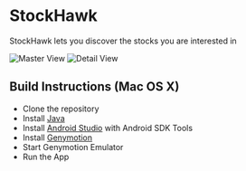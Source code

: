 StockHawk
=========

StockHawk lets you discover the stocks you are interested in

![Master View](http://res.cloudinary.com/chi6rag/image/upload/v1464684550/two_wdmzbt.png)  ![Detail View](http://res.cloudinary.com/chi6rag/image/upload/v1464684555/one_jpjewn.png)

Build Instructions (Mac OS X)
-----------------------------

- Clone the repository
- Install [Java](https://java.com/en/download/help/download_options.xml)
- Install [Android Studio](http://developer.android.com/sdk/index.html) with Android SDK Tools
- Install [Genymotion](https://www.genymotion.com/)
- Start Genymotion Emulator
- Run the App
